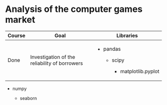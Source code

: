 # Analysis of the computer games market
Course | Goal | Libraries
------------- |---------------- | ---------------- 
Done | Investigation of the reliability of borrowers  | <ul><li>pandas</li><ul><li>scipy</li><ul><li>matplotlib.pyplot
</li><ul><li>numpy</li><ul><li>seaborn</li>
